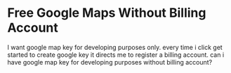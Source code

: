 
# Free Google Maps Without Billing Account

I want google map key for developing purposes only. every time i click get started to create google key it directs me to register a billing account. can i have google map key for developing purposes without billing account?

        